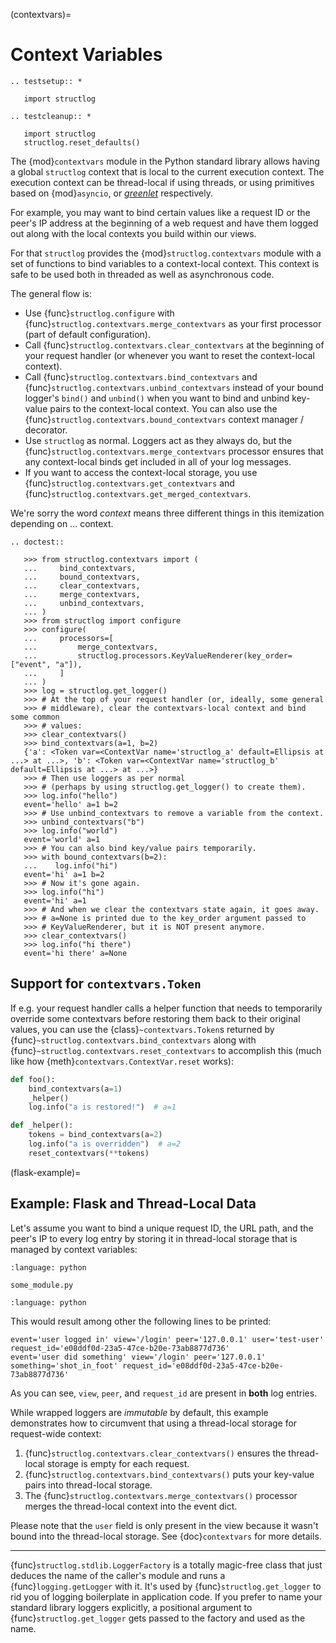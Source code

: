(contextvars)=

# Context Variables

```{eval-rst}
.. testsetup:: *

   import structlog
```

```{eval-rst}
.. testcleanup:: *

   import structlog
   structlog.reset_defaults()
```

The {mod}`contextvars` module in the Python standard library allows having a global `structlog` context that is local to the current execution context.
The execution context can be thread-local if using threads, or using primitives based on {mod}`asyncio`, or [*greenlet*](https://greenlet.readthedocs.io/) respectively.

For example, you may want to bind certain values like a request ID or the peer's IP address at the beginning of a web request and have them logged out along with the local contexts you build within our views.

For that `structlog` provides the {mod}`structlog.contextvars` module with a set of functions to bind variables to a context-local context.
This context is safe to be used both in threaded as well as asynchronous code.

The general flow is:

- Use {func}`structlog.configure` with {func}`structlog.contextvars.merge_contextvars` as your first processor (part of default configuration).
- Call {func}`structlog.contextvars.clear_contextvars` at the beginning of your request handler (or whenever you want to reset the context-local context).
- Call {func}`structlog.contextvars.bind_contextvars` and {func}`structlog.contextvars.unbind_contextvars` instead of your bound logger's `bind()` and `unbind()` when you want to bind and unbind key-value pairs to the context-local context.
  You can also use the {func}`structlog.contextvars.bound_contextvars` context manager / decorator.
- Use `structlog` as normal.
  Loggers act as they always do, but the {func}`structlog.contextvars.merge_contextvars` processor ensures that any context-local binds get included in all of your log messages.
- If you want to access the context-local storage, you use {func}`structlog.contextvars.get_contextvars` and {func}`structlog.contextvars.get_merged_contextvars`.

We're sorry the word *context* means three different things in this itemization depending on ... context.

```{eval-rst}
.. doctest::

   >>> from structlog.contextvars import (
   ...     bind_contextvars,
   ...     bound_contextvars,
   ...     clear_contextvars,
   ...     merge_contextvars,
   ...     unbind_contextvars,
   ... )
   >>> from structlog import configure
   >>> configure(
   ...     processors=[
   ...         merge_contextvars,
   ...         structlog.processors.KeyValueRenderer(key_order=["event", "a"]),
   ...     ]
   ... )
   >>> log = structlog.get_logger()
   >>> # At the top of your request handler (or, ideally, some general
   >>> # middleware), clear the contextvars-local context and bind some common
   >>> # values:
   >>> clear_contextvars()
   >>> bind_contextvars(a=1, b=2)
   {'a': <Token var=<ContextVar name='structlog_a' default=Ellipsis at ...> at ...>, 'b': <Token var=<ContextVar name='structlog_b' default=Ellipsis at ...> at ...>}
   >>> # Then use loggers as per normal
   >>> # (perhaps by using structlog.get_logger() to create them).
   >>> log.info("hello")
   event='hello' a=1 b=2
   >>> # Use unbind_contextvars to remove a variable from the context.
   >>> unbind_contextvars("b")
   >>> log.info("world")
   event='world' a=1
   >>> # You can also bind key/value pairs temporarily.
   >>> with bound_contextvars(b=2):
   ...    log.info("hi")
   event='hi' a=1 b=2
   >>> # Now it's gone again.
   >>> log.info("hi")
   event='hi' a=1
   >>> # And when we clear the contextvars state again, it goes away.
   >>> # a=None is printed due to the key_order argument passed to
   >>> # KeyValueRenderer, but it is NOT present anymore.
   >>> clear_contextvars()
   >>> log.info("hi there")
   event='hi there' a=None
```


## Support for `contextvars.Token`

If e.g. your request handler calls a helper function that needs to temporarily override some contextvars before restoring them back to their original values, you can use the {class}`~contextvars.Token`s returned by {func}`~structlog.contextvars.bind_contextvars` along with {func}`~structlog.contextvars.reset_contextvars` to accomplish this (much like how {meth}`contextvars.ContextVar.reset` works):

```python
def foo():
    bind_contextvars(a=1)
    _helper()
    log.info("a is restored!")  # a=1

def _helper():
    tokens = bind_contextvars(a=2)
    log.info("a is overridden")  # a=2
    reset_contextvars(**tokens)
```

(flask-example)=

## Example: Flask and Thread-Local Data

Let's assume you want to bind a unique request ID, the URL path, and the peer's IP to every log entry by storing it in thread-local storage that is managed by context variables:

```{literalinclude} code_examples/flask_/webapp.py
:language: python
```

`some_module.py`

```{literalinclude} code_examples/flask_/some_module.py
:language: python
```

This would result among other the following lines to be printed:

```text
event='user logged in' view='/login' peer='127.0.0.1' user='test-user' request_id='e08ddf0d-23a5-47ce-b20e-73ab8877d736'
event='user did something' view='/login' peer='127.0.0.1' something='shot_in_foot' request_id='e08ddf0d-23a5-47ce-b20e-73ab8877d736'
```

As you can see, `view`, `peer`, and `request_id` are present in **both** log entries.

While wrapped loggers are *immutable* by default, this example demonstrates how to circumvent that using a thread-local storage for request-wide context:

1. {func}`structlog.contextvars.clear_contextvars()` ensures the thread-local storage is empty for each request.
2. {func}`structlog.contextvars.bind_contextvars()` puts your key-value pairs into thread-local storage.
3. The {func}`structlog.contextvars.merge_contextvars()` processor merges the thread-local context into the event dict.

Please note that the `user` field is only present in the view because it wasn't bound into the thread-local storage.
See {doc}`contextvars` for more details.

___

{func}`structlog.stdlib.LoggerFactory` is a totally magic-free class that just deduces the name of the caller's module and runs a {func}`logging.getLogger` with it.
It's used by {func}`structlog.get_logger` to rid you of logging boilerplate in application code.
If you prefer to name your standard library loggers explicitly, a positional argument to {func}`structlog.get_logger` gets passed to the factory and used as the name.
